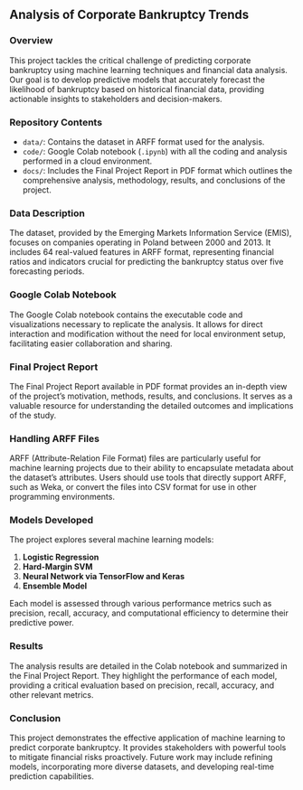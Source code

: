 
## Analysis of Corporate Bankruptcy Trends

### Overview

This project tackles the critical challenge of predicting corporate bankruptcy using machine learning techniques and financial data analysis. Our goal is to develop predictive models that accurately forecast the likelihood of bankruptcy based on historical financial data, providing actionable insights to stakeholders and decision-makers.

### Repository Contents

-   `data/`: Contains the dataset in ARFF format used for the analysis.
-   `code/`: Google Colab notebook (`.ipynb`) with all the coding and analysis performed in a cloud environment.
-   `docs/`: Includes the Final Project Report in PDF format which outlines the comprehensive analysis, methodology, results, and conclusions of the project.

### Data Description

The dataset, provided by the Emerging Markets Information Service (EMIS), focuses on companies operating in Poland between 2000 and 2013. It includes 64 real-valued features in ARFF format, representing financial ratios and indicators crucial for predicting the bankruptcy status over five forecasting periods.

### Google Colab Notebook

The Google Colab notebook contains the executable code and visualizations necessary to replicate the analysis. It allows for direct interaction and modification without the need for local environment setup, facilitating easier collaboration and sharing.

### Final Project Report

The Final Project Report available in PDF format provides an in-depth view of the project’s motivation, methods, results, and conclusions. It serves as a valuable resource for understanding the detailed outcomes and implications of the study.

### Handling ARFF Files

ARFF (Attribute-Relation File Format) files are particularly useful for machine learning projects due to their ability to encapsulate metadata about the dataset’s attributes. Users should use tools that directly support ARFF, such as Weka, or convert the files into CSV format for use in other programming environments.

### Models Developed

The project explores several machine learning models:

1.  **Logistic Regression**
2.  **Hard-Margin SVM**
3.  **Neural Network via TensorFlow and Keras**
4.  **Ensemble Model**

Each model is assessed through various performance metrics such as precision, recall, accuracy, and computational efficiency to determine their predictive power.

### Results

The analysis results are detailed in the Colab notebook and summarized in the Final Project Report. They highlight the performance of each model, providing a critical evaluation based on precision, recall, accuracy, and other relevant metrics.

### Conclusion

This project demonstrates the effective application of machine learning to predict corporate bankruptcy. It provides stakeholders with powerful tools to mitigate financial risks proactively. Future work may include refining models, incorporating more diverse datasets, and developing real-time prediction capabilities.
